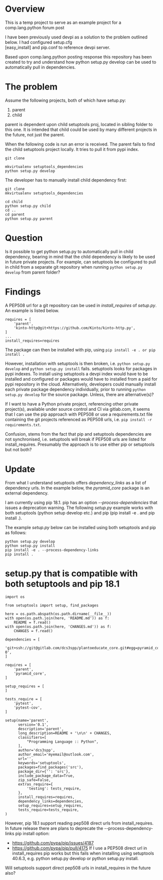 Overview
========

This is a temp project to serve as an example project for a comp.lang.python forum post

I have been previously used devpi as a solution to the problem outlined below. I had configured setup.cfg                                                  
[easy_install] and pip.conf to reference devpi server.

Based upon comp.lang.python posting response this repository has been created to try and understand how python 
setup.py develop can be used to automatically pull in dependencies.

The problem
===========
Assume the following projects, both of which have setup.py:
1. parent
2. child

parent is dependent upon child setuptools proj, located in sibling folder to this one.
It is intended that child could be used by many different projects in the future, not just the parent.
 
When the following code is run an error is received. The parent fails to find
the child setuptools project locally. It tries to pull it from pypi index.  

```
git clone

mkvirtualenv setuptools_dependencies
python setup.py develop
```

The developer has to manually install child dependency first:

```
git clone
mkvirtualenv setuptools_dependencies

cd child
python setup.py child
cd ..
cd parent
python setup.py parent
```

Question
========
Is it possible to get python setup.py to automatically pull in child dependency, bearing in
mind that the child dependency is likely to be used in future private projects.
For example, can setuptools be configured to pull in child from a separate git repository
when running ```python setup.py develop``` from parent folder?

Findings
========
A PEP508 url for a git repository can be used in *install_requires* of *setup.py*. An example is listed below.
```
requires = [
    'parent',
    'kinto-http@git+https://github.com/Kinto/kinto-http.py',
]
...
install_requires=requires
```
The package can then be installed with pip, using ```pip install -e . or pip install .```

However, installation with setuptools is then broken, i.e. ```python setup.py develop``` and ```python setup.py install``` fails. setuptools looks for packages in pypi indexes. To install using setuptools a devpi index would have to be installed and configured or packages would have to installed from a paid for pypi repository in the cloud. Alternatively, developers could manually install each private package dependency individually, prior to running ```python setup.py develop``` for the source package. Unless, there are alternative(s)?

If I want to have a Python private project, referencing other private project(s), available under source control and CI via gitlab.com, it seems that I can use the pip approach with PEP508 or use a requirements.txt file containing the git projects referenced as PEP508 urls, i.e. ```pip install -r requirements.txt```.

Confusion, stems from the fact that pip and setuptools dependencies are not synchronised, i.e. setuptools will break if PEP508 urls are listed for install_requires. Presumably the approach is to use either pip or setuptools but not both? 

**Update**
==========
From what I understand setuptools offers *dependency_links* as a list of dependency urls. In the example below, the *pyramid_core* package is an external dependency. 

I am currently using pip 18.1. pip has an option *--process-dependencies* that issues a deprecation warning. The following *setup.py* example works with both setuptools (python setup develop etc.) and pip (pip install -e . and pip install .).

The example *setup.py* below can be installed using both setuptools and pip as follows:
```
python setup.py develop
python setup.py install
pip install -e . --process-dependency-links
pip install .
```

**setup.py that is compatible with both setuptools and pip 18.1**
=================================================================
```
import os

from setuptools import setup, find_packages

here = os.path.abspath(os.path.dirname(__file__))
with open(os.path.join(here, 'README.md')) as f:
    README = f.read()
with open(os.path.join(here, 'CHANGES.md')) as f:
    CHANGES = f.read()

dependencies = [
    'git+ssh://git@gitlab.com/dcs3spp/plantoeducate_core.git#egg=pyramid_core-0',
]

requires = [
    'parent',
    'pyramid_core',
]

setup_requires = [
]

tests_require = [
    'pytest',
    'pytest-cov',
]

setup(name='parent',
      version='0.1',
      description='parent',
      long_description=README + '\n\n' + CHANGES,
      classifiers=[
          "Programming Language :: Python",
      ],
      author='dcs3spp',
      author_email='myemail@outlook.com',
      url='',
      keywords='setuptools',
      packages=find_packages('src'),
      package_dir={'': 'src'},
      include_package_data=True,
      zip_safe=False,
      extras_require={
          'testing': tests_require,
      },
      install_requires=requires,
      dependency_links=dependencies,
      setup_requires=setup_requires,
      tests_require=tests_require,
)
```

However, pip 18.1 support reading pep508 direct urls from install_requires. In future release there are plans to deprecate the --process-dependency-links pip install option:
- https://github.com/pypa/pip/issues/4187
- https://github.com/pypa/pip/pull/4175
If I use a PEP508 direct url in install_requires pip works but this fails when installing using setuptools 40.6.3, e.g. python setup.py develop or python setup.py install.

Will setuptools support direct pep508 urls in install_requires in the future also? 
